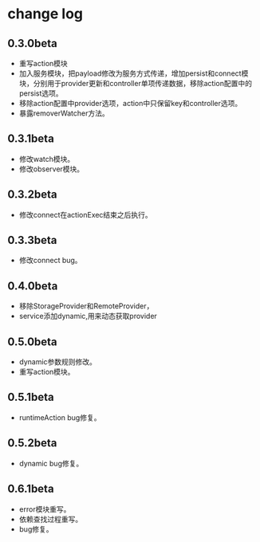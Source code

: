 # change log

## 0.3.0beta
* 重写action模块
* 加入服务模块，把payload修改为服务方式传递，增加persist和connect模块，分别用于provider更新和controller单项传递数据，移除action配置中的persist选项。
* 移除action配置中provider选项，action中只保留key和controller选项。
* 暴露removerWatcher方法。

## 0.3.1beta
* 修改watch模块。
* 修改observer模块。

## 0.3.2beta
* 修改connect在actionExec结束之后执行。

## 0.3.3beta
* 修改connect bug。

## 0.4.0beta
* 移除StorageProvider和RemoteProvider，
* service添加dynamic,用来动态获取provider
## 0.5.0beta
* dynamic参数规则修改。
* 重写action模块。
## 0.5.1beta
* runtimeAction bug修复。

## 0.5.2beta
* dynamic bug修复。

## 0.6.1beta
* error模块重写。
* 依赖查找过程重写。
* bug修复。
